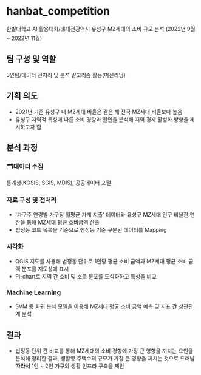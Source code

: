 # hanbat_competition
한밭대학교 AI 활용대회/💰대전광역시 유성구 MZ세대의 소비 규모 분석
(2022년 9월 ~ 2022년 11월)

## 팀 구성 및 역할
3인팀/데이터 전처리 및 분석 알고리즘 활용(머신러닝)

## 기획 의도
* 2021년 기준 유성구 내 MZ세대 비율은 같은 해 전국 MZ세대 비율보다 높음
* 유성구 지역적 특성에 따른 소비 경향과 원인을 분석해 지역 경제 활성화 방향을 제시하고자 함

## 분석 과정
### 🗂️데이터 수집
통계청(KOSIS, SGIS, MDIS), 공공데이터 포털

### 자료 구성 및 전처리
* '가구주 연령별 가구당 월평균 가계 지출' 데이터와 유성구 MZ세대 인구 비율간 연산을 통해 MZ세대 평균 소비금액 산출
* 법정동 코드 목록을 기준으로 행정동 기준 구분된 데이터를 Mapping

### 시각화
* QGIS 지도를 사용해 법정동 단위로 1인당 평균 소비 금액과 MZ세대 평균 소비 금액 분포를 지도상에 표시
* Pi-chart로 지역 간 소비 및 소득 분포를 도식화하고 특성을 비교
### Machine Learning
* SVM 등 회귀 분석 모델을 이용해 MZ세대 평균 소비 금액 예측 및 지표 간 상관관계 분석

## 결과 
* 법정동 단위 간 비교를 통해 MZ세대의 소비 경향에 가장 큰 영향을 끼치는 요인을 분석해 정리한 결과, 생활옇 주택수의 규모가 가장 큰 영향을 끼치는 것으로 드러남
**따라서** 1인 ~ 2인 가구의 생활 인프라 구축을 제안
